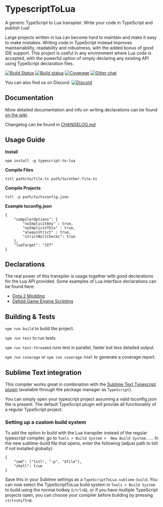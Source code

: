 # TypescriptToLua
A generic TypeScript to Lua transpiler. Write your code in TypeScript and publish Lua!

Large projects written in lua can become hard to maintain and make it easy to make mistakes. Writing code in TypeScript instead improves maintainability, readability and robustness, with the added bonus of good IDE support. This project is useful in any environment where Lua code is accepted, with the powerful option of simply declaring any existing API using TypeScript declaration files.

[![Build Status](https://travis-ci.org/Perryvw/TypescriptToLua.svg?branch=master)](https://travis-ci.org/Perryvw/TypescriptToLua)
[![Build status](https://ci.appveyor.com/api/projects/status/github/perryvw/typescripttolua?branch=master&svg=true)](https://ci.appveyor.com/project/Perryvw/typescripttolua)
[![Coverage](https://codecov.io/gh/perryvw/typescripttolua/branch/master/graph/badge.svg)](https://codecov.io/gh/perryvw/typescripttolua)
[![Gitter chat](https://badges.gitter.im/gitterHQ/gitter.png)](https://gitter.im/TypescriptToLua/Lobby)

You can also find us on Discord: [![Discord](https://img.shields.io/discord/515854149821267971.svg)](https://discord.gg/BWAq58Y)

## Documentation
More detailed documentation and info on writing declarations can be found [on the wiki](https://github.com/Perryvw/TypescriptToLua/wiki).

Changelog can be found in [CHANGELOG.md](https://github.com/Perryvw/TypescriptToLua/blob/master/CHANGELOG.md)

## Usage Guide

**Install**

`npm install -g typescript-to-lua`

**Compile Files**

`tstl path/to/file.ts path/to/other-file.ts`

**Compile Projects**

`tstl -p path/to/tsconfig.json`

**Example tsconfig.json**
```
{
    "compilerOptions": {
        "noImplicitAny" : true,
        "noImplicitThis" : true,
        "alwaysStrict" : true,
        "strictNullChecks": true
    },
    "luaTarget": "JIT"
}
```

## Declarations
The real power of this transpiler is usage together with good declarations for the Lua API provided. Some examples of Lua interface declarations can be found here:
- [Dota 2 Modding](https://github.com/ModDota/API/tree/master/declarations/server)
- [Defold Game Engine Scripting](https://github.com/dasannikov/DefoldTypeScript/blob/master/defold.d.ts)

## Building & Tests

`npm run build` to build the project.

`npm run test` to run tests.

`npm run test-threaded` runs test in parallel, faster but less detailed output.

`npm run coverage` or `npm run coverage-html` to generate a coverage report.

## Sublime Text integration
This compiler works great in combination with the [Sublime Text Typescript plugin](https://github.com/Microsoft/TypeScript-Sublime-Plugin) (available through the package manager as `TypeScript`).

You can simply open your typescript project assuming a valid tsconfig.json file is present. The default TypeScript plugin will provide all functionality of a regular TypeScript project.

### Setting up a custom build system
To add the option to build with the Lua transpiler instead of the regular typescript compiler, go to `Tools > Build System >  New Build System...`. In the new sublime-build file that opens, enter the following (adjust path to tstl if not installed globally):

```
{
    "cmd": ["tstl", "-p", "$file"],
    "shell": true
}
```
Save this in your Sublime settings as a `TypeScriptToLua.sublime-build`. You can now select the TypeScriptToLua build system in `Tools > Build System` to build using the normal hotkey (`ctrl+B`), or if you have multiple TypeScript projects open, you can choose your compiler before building by pressing `ctrl+shift+B`.
